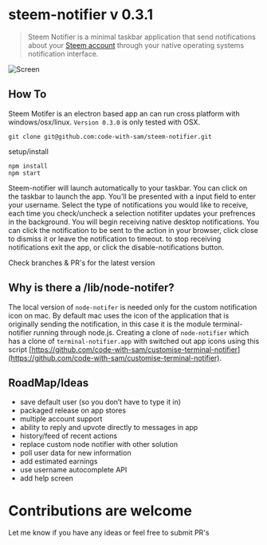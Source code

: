 # steem-notifier v 0.3.1

> Steem Notifier is a minimal taskbar application that send notifications about your [Steem account](http://steemit.com) through your native operating systems notification interface.

![Screen](https://i.imgsafe.org/d2/d24295d019.png)

## How To
Steem Motifer is an electron based app an can run cross platform with windows/osx/linux. ```Version 0.3.0``` is only tested with OSX.

```
git clone git@github.com:code-with-sam/steem-notifier.git
```

setup/install
```
npm install
npm start
```

Steem-notifier will launch automatically to your taskbar. You can click on the taskbar to launch the app. You'll be presented with a input field to enter your username. Select the type of notifications you would like to receive, each time you check/uncheck a selection notifiter updates your prefrences in the background. You will begin receiving native desktop notifications. You can click the notification to be sent to the action in your browser, click close to dismiss it or leave the notification to timeout. to stop receiving notifications exit the app, or click the disable-notifications button.

Check branches & PR's for the latest version

## Why is there a /lib/node-notifer?
The local version of ```node-notifer``` is needed only for the custom notification icon on mac. By default mac uses the icon of the application that is originally sending the notification, in this case it is the module terminal-notifier running through node.js. Creating a clone of ```node-notifier``` which has a clone of  ```terminal-notifier.app``` with switched out app icons using this script [https://github.com/code-with-sam/customise-terminal-notifier](https://github.com/code-with-sam/customise-terminal-notifier).


## RoadMap/Ideas
- save default user (so you don’t have to type it in)
- packaged release on app stores 
- multiple account support 
- ability to reply and upvote directly to messages in app
- history/feed of recent actions
- replace custom node notifier with other solution 
- poll user data for new information
- add estimated earnings
- use username autocomplete API
- add help screen

# Contributions are welcome
Let me know if you have any ideas or feel free to submit PR's
